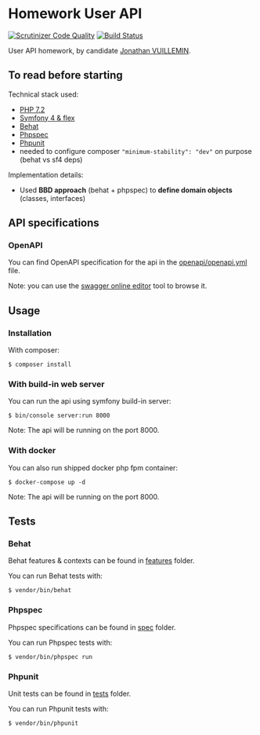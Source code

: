 # Homework User API

[![Scrutinizer Code Quality](https://scrutinizer-ci.com/g/ekkinox/hw-user-api/badges/quality-score.png?b=master)](https://scrutinizer-ci.com/g/ekkinox/hw-user-api/?branch=master)
[![Build Status](https://scrutinizer-ci.com/g/ekkinox/hw-user-api/badges/build.png?b=master)](https://scrutinizer-ci.com/g/ekkinox/hw-user-api/build-status/master)

User API homework, by candidate [Jonathan VUILLEMIN](mailto:ekkinox@gmail.com).

## To read before starting

Technical stack used:
- [PHP 7.2](http://php.net/supported-versions.php)
- [Symfony 4 & flex](https://symfony.com/)
- [Behat](http://behat.org/en/latest/)
- [Phpspec](http://www.phpspec.net/en/stable/)
- [Phpunit](https://phpunit.de/)
- needed to configure composer `"minimum-stability": "dev"` on purpose (behat vs sf4 deps)

Implementation details:
- Used **BBD approach** (behat + phpspec) to **define domain objects** (classes, interfaces)

## API specifications

### OpenAPI

You can find OpenAPI specification for the api in the [openapi/openapi.yml](openapi/openapi.yml) file.

Note: you can use the [swagger online editor](https://editor.swagger.io) tool to browse it.

## Usage

### Installation

With composer:
```
$ composer install
```

### With build-in web server

You can run the api using symfony build-in server:
```
$ bin/console server:run 8000
```
Note: The api will be running on the port 8000.

### With docker

You can also run shipped docker php fpm container:
```
$ docker-compose up -d
```
Note: The api will be running on the port 8000.

## Tests

### Behat

Behat features & contexts can be found in [features](features) folder.

You can run Behat tests with:
```
$ vendor/bin/behat
```

### Phpspec

Phpspec specifications can be found in [spec](spec) folder.

You can run Phpspec tests with:
```
$ vendor/bin/phpspec run
```

### Phpunit

Unit tests can be found in [tests](tests) folder.

You can run Phpunit tests with:
```
$ vendor/bin/phpunit
```